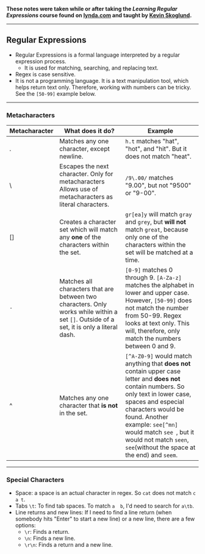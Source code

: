 **These notes were taken while or after taking the _Learning Regular Expressions_ course found on [lynda.com](https://www.lynda.com/Regular-Expressions-tutorials/) and taught by [Kevin Skoglund](https://github.com/kevinskoglund).**

----

## Regular Expressions

- Regular Expressions is a formal language interpreted by a regular expression process.
  - It is used for matching, searching, and replacing text.
- Regex is case sensitive.
- It is not a programming language. It is a text manipulation tool, which helps return text only. Therefore, working with numbers can be tricky. See the `[50-99]` example below.

----

### Metacharacters

Metacharacter | What does it do? | Example
------------- | ---------------- | -------
. | Matches any one character, except newline. | `h.t` matches "hat", "hot", and "hit". But it does not match "heat".
\ | Escapes the next character. Only for metacharacters Allows use of metacharacters as literal characters. | `/9\.00/` matches "9.00", but not "9500" or "9-00".
[] | Creates a character set which will match any **one** of the characters within the set. | `gr[ea]y` will match `gray` and `grey`, but **will not** match `great`, because only one of the characters within the set will be matched at a time.
`-`| Matches all characters that are between two characters. Only works while within a set `[]`. Outside of a set, it is only a literal dash. | `[0-9]` matches 0 through 9. `[A-Za-z]` matches the alphabet in lower and upper case. However, `[50-99]` does not match the number from 50-99. Regex looks at text only. This will, therefore, only match the numbers between 0 and 9.
^ | Matches any one character that **is not** in the set. | `[^A-Z0-9]` would match anything that **does not** contain upper case letter and **does not** contain numbers. So only text in lower case, spaces and especial characters would be found. Another example: `see[^mn]` would match `see `, but it would not match `seen`, `see`(without the space at the end) and `seem`.


----

### Special Characters

- Space: a space is an actual character in regex. So `cat` does not match `c a t`.
- Tabs `\t`: To find tab spaces. To match `a  b`, I'd need to search for `a\tb`.
- Line returns and new lines: If I need to find a line return (when somebody hits "Enter" to start a new line) or a new line, there are a few options:
  - `\r`: Finds a return.
  - `\n`: Finds a new line.
  - `\r\n`: Finds a return and a new line.
